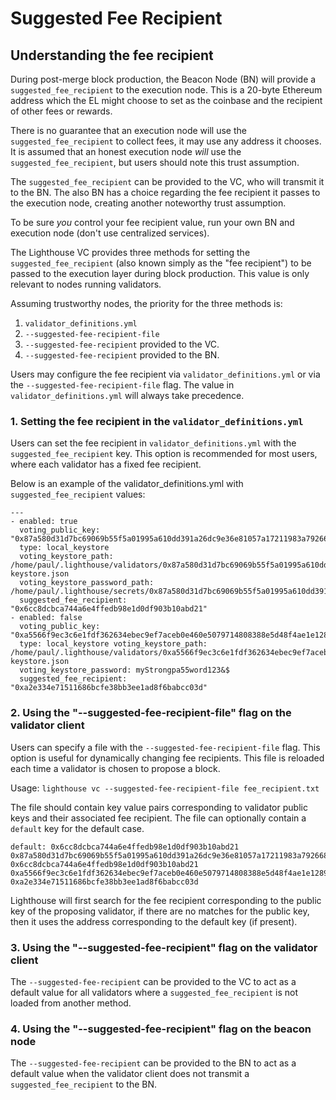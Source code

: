 # Suggested Fee Recipient

## Understanding the fee recipient

During post-merge block production, the Beacon Node (BN) will provide a `suggested_fee_recipient` to
the execution node. This is a 20-byte Ethereum address which the EL might choose to set as the
coinbase and the recipient of other fees or rewards.

There is no guarantee that an execution node will use the `suggested_fee_recipient` to collect fees,
it may use any address it chooses. It is assumed that an honest execution node *will* use the
`suggested_fee_recipient`, but users should note this trust assumption.

The `suggested_fee_recipient` can be provided to the VC, who will transmit it to the BN. The also BN
has a choice regarding the fee recipient it passes to the execution node, creating another
noteworthy trust assumption.

To be sure *you* control your fee recipient value, run your own BN and execution node (don't use
centralized services).

The Lighthouse VC provides three methods for setting the `suggested_fee_recipient` (also known
simply as the "fee recipient") to be passed to the execution layer during block production. This
value is only relevant to nodes running validators.

Assuming trustworthy nodes, the priority for the three methods is:

1. `validator_definitions.yml`
1. `--suggested-fee-recipient-file`
1. `--suggested-fee-recipient` provided to the VC.
1. `--suggested-fee-recipient` provided to the BN.

Users may configure the fee recipient via `validator_definitions.yml` or via the
`--suggested-fee-recipient-file` flag. The value in `validator_definitions.yml` will always take precedence.

### 1. Setting the fee recipient in the `validator_definitions.yml`

Users can set the fee recipient in `validator_definitions.yml` with the `suggested_fee_recipient`
key. This option is recommended for most users, where each validator has a fixed fee recipient.

Below is an example of the validator_definitions.yml with `suggested_fee_recipient` values:

```
---
- enabled: true
  voting_public_key: "0x87a580d31d7bc69069b55f5a01995a610dd391a26dc9e36e81057a17211983a79266800ab8531f21f1083d7d84085007"
  type: local_keystore
  voting_keystore_path: /home/paul/.lighthouse/validators/0x87a580d31d7bc69069b55f5a01995a610dd391a26dc9e36e81057a17211983a79266800ab8531f21f1083d7d84085007/voting-keystore.json
  voting_keystore_password_path: /home/paul/.lighthouse/secrets/0x87a580d31d7bc69069b55f5a01995a610dd391a26dc9e36e81057a17211983a79266800ab8531f21f1083d7d84085007
  suggested_fee_recipient: "0x6cc8dcbca744a6e4ffedb98e1d0df903b10abd21"
- enabled: false
  voting_public_key: "0xa5566f9ec3c6e1fdf362634ebec9ef7aceb0e460e5079714808388e5d48f4ae1e12897fed1bea951c17fa389d511e477"
  type: local_keystore voting_keystore_path: /home/paul/.lighthouse/validators/0xa5566f9ec3c6e1fdf362634ebec9ef7aceb0e460e5079714808388e5d48f4ae1e12897fed1bea951c17fa389d511e477/voting-keystore.json
  voting_keystore_password: myStrongpa55word123&$
  suggested_fee_recipient: "0xa2e334e71511686bcfe38bb3ee1ad8f6babcc03d"
```

### 2. Using the "--suggested-fee-recipient-file" flag on the validator client

Users can specify a file with the `--suggested-fee-recipient-file` flag. This option is useful for dynamically
changing fee recipients. This file is reloaded each time a validator is chosen to propose a block.

Usage:
`lighthouse vc --suggested-fee-recipient-file fee_recipient.txt`

The file should contain key value pairs corresponding to validator public keys and their associated
fee recipient. The file can optionally contain a `default` key for the default case.

```
default: 0x6cc8dcbca744a6e4ffedb98e1d0df903b10abd21
0x87a580d31d7bc69069b55f5a01995a610dd391a26dc9e36e81057a17211983a79266800ab8531f21f1083d7d84085007: 0x6cc8dcbca744a6e4ffedb98e1d0df903b10abd21
0xa5566f9ec3c6e1fdf362634ebec9ef7aceb0e460e5079714808388e5d48f4ae1e12897fed1bea951c17fa389d511e477: 0xa2e334e71511686bcfe38bb3ee1ad8f6babcc03d
```

Lighthouse will first search for the fee recipient corresponding to the public key of the proposing
validator, if there are no matches for the public key, then it uses the address corresponding to the
default key (if present).

### 3. Using the "--suggested-fee-recipient" flag on the validator client

The `--suggested-fee-recipient` can be provided to the VC to act as a default value for all
validators where a `suggested_fee_recipient` is not loaded from another method.

### 4. Using the "--suggested-fee-recipient" flag on the beacon node

The `--suggested-fee-recipient` can be provided to the BN to act as a default value when the
validator client does not transmit a `suggested_fee_recipient` to the BN.
